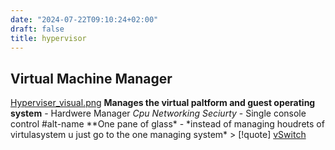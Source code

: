 ```yaml
---
date: "2024-07-22T09:10:24+02:00"
draft: false
title: hypervisor
---
```


## Virtual Machine Manager

[Hyperviser_visual.png](/Hyperviser_visual.png) **Manages the virtual
paltform and guest operating system** - Hardwere Manager *Cpu Networking
Seciurty* - Single console control #alt-name \*\*One pane of glass* -
*instead of managing houdrets of virtulasystem u just go to the one
managing system\*
\> \[!quote\] [vSwitch](/Notes/posts/Network/vitrual/vSwitch)
